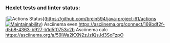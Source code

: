 ### Hexlet tests and linter status:
[![Actions Status](https://github.com/brein594/java-project-61/actions/workflows/hexlet-check.yml/badge.svg)](https://github.com/brein594/java-project-61/actions
[![Maintainability](https://api.codeclimate.com/v1/badges/bc953fb0ab378995dab3/maintainability)](https://codeclimate.com/github/hexlet-boilerplates/java-package/maintainability))
Asciinema even  https://asciinema.org/connect/169bdf2f-d5b8-4363-b927-b1d5f0753c2b
Asciinema calc  https://asciinema.org/a/59IWa2KXN2zJzIQsJd3SoFzpO
